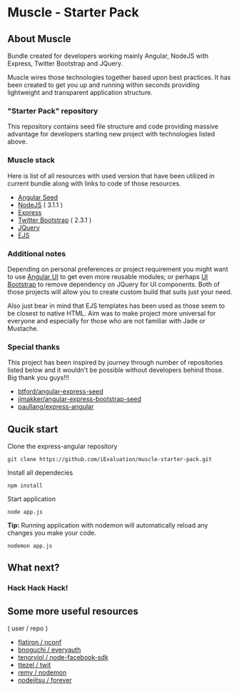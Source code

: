 # Muscle - Starter Pack 

## About Muscle

Bundle created for developers working mainly Angular, NodeJS with Express, Twitter Bootstrap and JQuery. 

Muscle wires those technologies together based upon best practices. It has been created to get you up and running within seconds providing lightweight and transparent application structure. 

### "Starter Pack" repository

This repository contains seed file structure and code providing massive advantage for developers starting new project with technologies listed above. 

### Muscle stack

Here is list of all resources with used version that have been utilized in current bundle along with links to code of those resources.

* [Angular Seed](https://github.com/angular/angular-seed)
* [NodeJS](https://github.com/joyent/node)  ( 3.1.1 )
* [Express](http://expressjs.com/)
* [Twitter Bootstrap](http://twitter.github.io/bootstrap/) ( 2.3.1 )
* [JQuery](https://github.com/jquery/jquery)
* [EJS](https://github.com/visionmedia/ejs)


### Additional notes

Depending on personal preferences or project requirement you might want to use [Angular UI](http://angular-ui.github.io/) to get even more reusable modules; or perhaps [UI Bootstrap](http://angular-ui.github.io/bootstrap/) to remove dependency on JQuery for UI components. Both of those projects will allow you to create custom build that suits just your need.

Also just bear in mind that EJS templates has been used as those seem to be closest to native HTML. Aim was to make project more universal for everyone and especially for those who are not familiar with Jade or Mustache.

### Special thanks

This project has been inspired by journey through number of repositories listed below and it wouldn't be possible without developers behind those. Big thank you guys!!!

* [btford/angular-express-seed](https://github.com/btford/angular-express-seed) 
* [jimakker/angular-express-bootstrap-seed](https://github.com/jimakker/angular-express-bootstrap-seed)
* [paullang/express-angular](https://github.com/paullang/express-angular.git)

## Qucik start

Clone the express-angular repository
	
	git clone https://github.com/iEvaluation/muscle-starter-pack.git

Install all dependecies

    npm install

Start application
	
	node app.js

**Tip:** Running application with nodemon will automatically reload any changes you make your code.

    nodemon app.js

    
## What next? 
### Hack Hack Hack!

## Some more useful resources
( user / repo )

* [flatiron / nconf](https://github.com/flatiron/nconf)
* [bnoguchi / everyauth](https://github.com/bnoguchi/everyauth)
* [tenorviol / node-facebook-sdk](https://github.com/tenorviol/node-facebook-sdk)
* [ttezel / twit](https://github.com/ttezel/twit)
* [remy / nodemon](https://github.com/remy/nodemon)
* [nodejitsu / forever](https://github.com/nodejitsu/forever)
